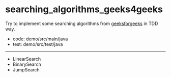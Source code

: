# searching_algorithms_geeks4geeks
Try to implement some searching algorithms from [geeksforgeeks](https://www.geeksforgeeks.org/searching-algorithms/) in TDD way.

- code: demo/src/main/java
- test: demo/src/test/java

---

- LinearSearch
- BinarySearch
- JumpSearch